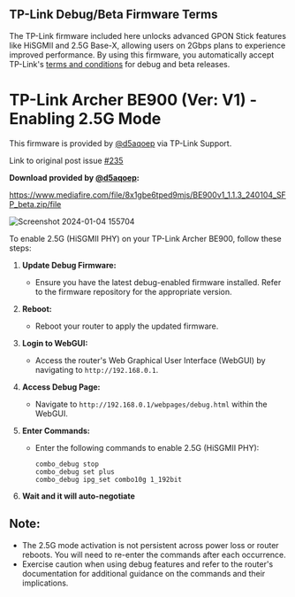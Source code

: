 ## TP-Link Debug/Beta Firmware Terms

The TP-Link firmware included here unlocks advanced GPON Stick features like HiSGMII and 2.5G Base-X, allowing users on 2Gbps plans to experience improved performance. By using this firmware, you automatically accept TP-Link's [terms and conditions](https://community.tp-link.com/en/home/forum/topic/275506) for debug and beta releases.


# TP-Link Archer BE900 (Ver: V1) - Enabling 2.5G Mode
This firmware is provided by [@d5aqoep](https://github.com/d5aqoep) via TP-Link Support. 

Link to original post issue [#235](https://github.com/Anime4000/RTL960x/issues/235)

**Download provided by [@d5aqoep](https://github.com/d5aqoep):**

https://www.mediafire.com/file/8x1gbe6tped9mjs/BE900v1_1.1.3_240104_SFP_beta.zip/file

![Screenshot 2024-01-04 155704](https://github.com/Anime4000/RTL960x/assets/28061422/f62f5083-d5df-420b-9377-5e6082434ff5)

To enable 2.5G (HiSGMII PHY) on your TP-Link Archer BE900, follow these steps:

1. **Update Debug Firmware:**
   - Ensure you have the latest debug-enabled firmware installed. Refer to the firmware repository for the appropriate version.

2. **Reboot:**
   - Reboot your router to apply the updated firmware.

3. **Login to WebGUI:**
   - Access the router's Web Graphical User Interface (WebGUI) by navigating to `http://192.168.0.1`.

4. **Access Debug Page:**
   - Navigate to `http://192.168.0.1/webpages/debug.html` within the WebGUI.

5. **Enter Commands:**
   - Enter the following commands to enable 2.5G (HiSGMII PHY):
      ```plaintext
      combo_debug stop
      combo_debug set plus
      combo_debug ipg_set combo10g 1_192bit
      ```

6. **Wait and it will auto-negotiate**


## Note:

   - The 2.5G mode activation is not persistent across power loss or router reboots. You will need to re-enter the commands after each occurrence.
   - Exercise caution when using debug features and refer to the router's documentation for additional guidance on the commands and their implications.
